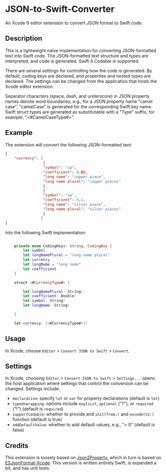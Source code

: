 # JSON-to-Swift-Converter
An Xcode 9 editor extension to convert JSON format to Swift code.

## Description
This is a lightweight naïve implementation for converting JSON-formatted text into Swift code. The JSON-formatted text structure and types are interpreted, and code is generated. Swift 4 Codable is supported.

There are several settings for controlling how the code is generated. By default, coding keys are declared, and properties and nested types are declared. The settings can be changed from the application that hosts the Xcode editor extension.

Separator characters (space, dash, and underscore) in JSON property names denote word boundaries, e.g., for a JSON property name "camel case", "camelCase" is generated for the corresponding Swift key name. Swift struct types are generated as substitutable with a "Type" suffix, for example, "<#CamelCaseType#>".

## Example

The extension will convert the following JSON-formatted text:
```json
{
    "currency": [
                 {
                 "symbol": "cp",
                 "coefficient": 0.01,
                 "long name": "copper piece",
                 "long name plural": "copper pieces"
                 },
                 {
                 "symbol": "sp",
                 "coefficient": 0.1,
                 "long name": "silver piece",
                 "long name plural": "silver pieces"
                 }
                ]
}
```
Into the following Swift implementation:

```swift

    private enum CodingKeys: String, CodingKey {
        let symbol
        let longNamePlural = "long name plural"
        let currency
        let longName = "long name"
        let coefficient
    }

    struct <#CurrencyType#> {

        let longNamePlural: String!
        let coefficient: Double!
        let symbol: String!
        let longName: String!

    }

    let currency: [<#CurrencyType#>]!

```

## Usage
In Xcode, choose `Editor` > `Convert JSON to Swift` > `Convert`. 

## Settings

In Xcode, choosing `Editor` > `Convert JSON to Swift` > `Settings...` opens the host application where settings that control the conversion can be changed. Settings include:

- `declaration`: specify `let` or `var` for property declarations (default is `let`)
- `typeUnwrapping`: options include `explicit`, `optional` ("?"), or `required` ("!") (default is `required`)
- `supportCodable`: whether to provide and `init(from:)` and `encode(to:)` function (default is true)
- `addDefaultValue`: whether to add default values, e.g., "= 0" (default is false)

## Credits

This extension is loosely based on <a href = "https://github.com/keepyounger/Json2Property">Json2Property</a>, which in turn is based on <a href ="https://github.com/EnjoySR/ESJsonFormat-Xcode">ESJsonFormat-Xcode</a>. This version is written entirely Swift, is expanded a bit, and has unit tests.
